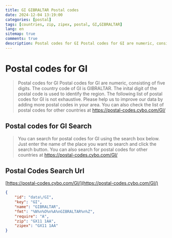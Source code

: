 ```yaml
---
title: GI GIBRALTAR Postal codes 
date: 2024-12-04 13:19:00
categories: [postal]
tags: [countries, zip, zipex, postal, GI,GIBRALTAR]
lang: en
sitemap: true
comments: true
description: Postal codes for GI Postal codes for GI are numeric, consisting of five digits. The country code of GI is GIBRALTAR. The inital digit of the postal code is used to identify the region. The following list of postal codes for GI is not exhaustive. Please help us to improve our data by adding more postal codes in your area. You can also check the list of postal codes for other countries at https://postal-codes.cybo.com/GI/
---
```


# Postal codes for GI
> Postal codes for GI Postal codes for GI are numeric, consisting of five digits. The country code of GI is GIBRALTAR. The inital digit of the postal code is used to identify the region. The following list of postal codes for GI is not exhaustive. Please help us to improve our data by adding more postal codes in your area. You can also check the list of postal codes for other countries at https://postal-codes.cybo.com/GI/

## Postal codes for GI Search 
> You can search for postal codes for GI using the search box below. Just enter the name of the place you want to search and click the search button. You can also search for postal codes for other countries at https://postal-codes.cybo.com/GI/

## Postal Codes Search Url

[https://postal-codes.cybo.com/GI/](https://postal-codes.cybo.com/GI/)
```json
{
    "id": "data\/GI",
    "key": "GI",
    "name": "GIBRALTAR",
    "fmt": "%N%n%O%n%A%nGIBRALTAR%n%Z",
    "require": "A",
    "zip": "GX11 1AA",
    "zipex": "GX11 1AA"
}
```

